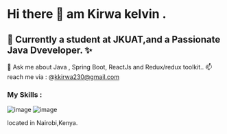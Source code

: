 # Hi there 👋 am  Kirwa kelvin .
## 🌱 Currently a student at JKUAT,and  a Passionate Java Dveveloper. ✨
💬 Ask me about Java , Spring Boot, ReactJs and Redux/redux toolkit..
📫 reach me via : @kkirwa230@gmail.com
### My Skills :
![image](https://user-images.githubusercontent.com/98757956/178953353-af16db57-0874-4392-bfe2-30268e130ee5.png)
 ![image](https://user-images.githubusercontent.com/98757956/178953167-280299df-8eba-4d0e-a084-f94308ab07ae.png)



 
 located in Nairobi,Kenya.




<!--
**keringKirwa/keringKirwa** is a ✨ _special_ ✨ repository because its `README.md` (this file) appears on your GitHub profile.

Here are some ideas to get you started:

- 🔭 I’m currently working on ...
- 🌱 I’m currently learning ...
- 👯 I’m looking to collaborate on ...
- 🤔 I’m looking for help with ...
- 💬 Ask me about ...
- 📫 How to reach me: ...
- 😄 Pronouns: ...
- ⚡ Fun fact: ...
-->

